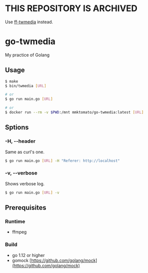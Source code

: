 # THIS REPOSITORY IS ARCHIVED

Use [ff-twmedia](https://github.com/mmktomato/ff-twmedia) instead.


# go-twmedia
My practice of Golang


## Usage
```bash
$ make
$ bin/twmedia [URL]

# or
$ go run main.go [URL]

# or
$ docker run --rm -v $PWD:/mnt mmktomato/go-twmedia:latest [URL]
```

## Sptions
### -H, --header
Same as curl's one.

```bash
$ go run main.go [URL] -H "Referer: http://localhost"
```

### -v, --verbose
Shows verbose log.

```bash
$ go run main.go [URL] -v
```

## Prerequisites
### Runtime
* ffmpeg

### Build
* go 1.12 or higher
* gomock [https://github.com/golang/mock](https://github.com/golang/mock)
